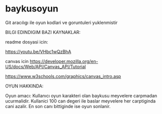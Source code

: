 # baykusoyun

Git aracılıgı ile oyun kodlari ve goruntuleri yuklenmistir

BILGI EDINDIGIM BAZI KAYNAKLAR:

readme dosyasi icin:

https://youtu.be/VHbc1wQzBhA

canvas icin
https://developer.mozilla.org/en-US/docs/Web/API/Canvas_API/Tutorial

https://www.w3schools.com/graphics/canvas_intro.asp


OYUN HAKKINDA:

Oyun amacı:
 Kullanıcı oyun karakteri olan baykusu meyvelere carpmadan ucurmalidir. Kullanici 100 can degeri ile baslar meyvelere her carptiginda cani azalir.
 En son canı bittiginde ise oyun sonlanir.


